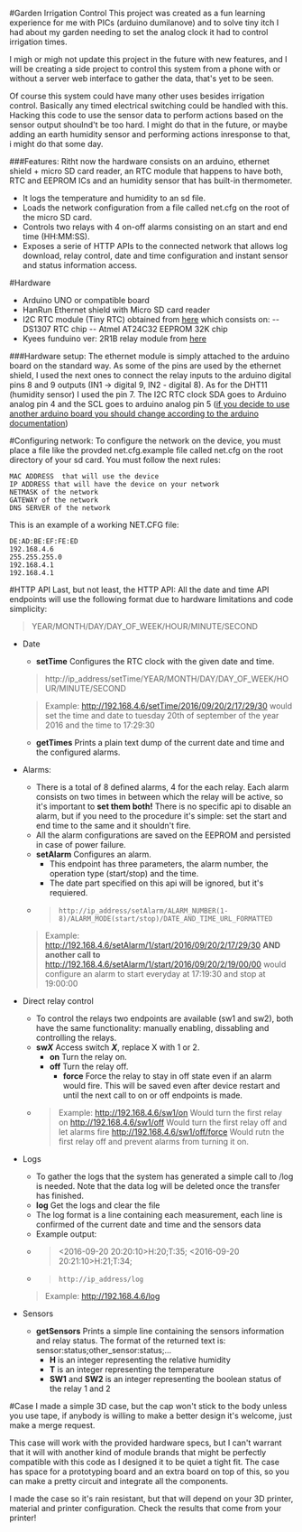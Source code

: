 #Garden Irrigation Control
This project was created as a fun learning experience for me with PICs (arduino dumilanove) and to solve tiny itch I had about my garden needing to set the analog clock it had to control irrigation times.

I migh or migh not update this project in the future with new features, and I will be creating a side project to control this system from a phone with or without a server web interface to gather the data, that's yet to be seen.

Of course this system  could have many other uses besides irrigation control. Basically any timed electrical switching could be handled with this.
Hacking this code to use the sensor data to perform actions based on the sensor output shoulnd't be too hard. I might do that in the future, or maybe adding an earth humidity sensor and performing actions inresponse to that, i might do that some day.

###Features:
Ritht now the hardware consists on an arduino, ethernet shield + micro SD card reader, an RTC module that happens to have both, RTC and EEPROM ICs and an humidity sensor that has built-in thermometer.

- It logs the temperature and humidity to an sd file.
- Loads the network configuration from a file called net.cfg on the root of the micro SD card.
- Controls two relays with 4 on-off alarms consisting on an start and end time (HH:MM:SS).
- Exposes a serie of HTTP APIs to the connected network that allows log download, relay control, date and time configuration and instant sensor and status information access.

#Hardware
- Arduino UNO or compatible board
- HanRun Ethernet shield with Micro SD card reader
- I2C RTC module (Tiny RTC) obtained from [here](http://www.dx.com/p/tiny-rtc-real-time-clock-module-for-arduino-red-161172) which consists on:
-- DS1307 RTC chip
-- Atmel AT24C32 EEPROM 32K chip
- Kyees funduino ver: 2R1B relay module from [here](http://www.dx.com/p/arduino-2-channel-relay-shield-module-red-144140)

###Hardware setup:
The ethernet module is simply attached to the arduino board on the standard way.
As some of the pins are used by the ethernet shield, I used the next ones to connect the relay inputs to the arduino digital pins 8 and 9 outputs (IN1 -> digital 9, IN2 - digital 8).
As for the DHT11 (humidity sensor) I used the pin 7.
The I2C RTC clock SDA goes to Arduino analog pin 4 and the SCL goes to arduino analog pin 5 ([if you decide to use another arduino board you should change according to the arduino documentation](https://www.arduino.cc/en/Reference/Wire))

#Configuring network:
To configure the network on the device, you must place a file like the provded net.cfg.example file called net.cfg on the root directory of your sd card.
You must follow the next rules:

	MAC ADDRESS  that will use the device
    IP ADDRESS that will have the device on your network
    NETMASK of the network
    GATEWAY of the network
    DNS SERVER of the network
    
This is an example of a working NET.CFG file:

	DE:AD:BE:EF:FE:ED
	192.168.4.6
	255.255.255.0
	192.168.4.1
	192.168.4.1

#HTTP API
Last, but not least, the HTTP API:
All the date and time API endpoints will use the following format due to hardware limitations and code simplicity:
> YEAR/MONTH/DAY/DAY_OF_WEEK/HOUR/MINUTE/SECOND

- Date
	- **setTime** Configures the RTC clock with the given date and time.
    > 	http://ip_address/setTime/YEAR/MONTH/DAY/DAY_OF_WEEK/HOUR/MINUTE/SECOND

	> Example:
	> http://192.168.4.6/setTime/2016/09/20/2/17/29/30 would set the time and date to tuesday 20th of september of the year 2016 and the time to 17:29:30

	- **getTimes** Prints a plain text dump of the current date and time and the configured alarms.

- Alarms:
	- There is a total of 8 defined alarms, 4 for the each relay. Each alarm consists  on two times in between which the relay will be active, so it's important to **set them both!** There is no specific api to disable an alarm, but if you need to the procedure it's simple: set the start and end time to the same and it shouldn't fire.
	- All the alarm configurations are saved on the EEPROM and persisted in case of power failure.
	- **setAlarm** Configures an alarm.
		- This endpoint has three parameters, the alarm number, the operation type (start/stop) and the time.
		- The date part specified on this api will be ignored, but it's requiered.
	- >		http://ip_address/setAlarm/ALARM_NUMBER(1-8)/ALARM_MODE(start/stop)/DATE_AND_TIME_URL_FORMATTED
	 > Example:
	 > http://192.168.4.6/setAlarm/1/start/2016/09/20/2/17/29/30 **AND another call to** http://192.168.4.6/setAlarm/1/start/2016/09/20/2/19/00/00 would configure an alarm to start everyday at 17:19:30 and stop at 19:00:00

- Direct relay control
	- To control the relays two endpoints are available (sw1 and sw2), both have the same functionality: manually enabling, dissabling and controlling the relays.
	- **sw*X*** Access switch ***X***, replace X with 1 or 2.
		- **on** Turn the relay on.
		- **off** Turn the relay off.
			- **force** Force the relay to stay in off state even if an alarm would fire. This will be saved even after device restart and until the next call to on or off endpoints is made.
    - > Example:
     http://192.168.4.6/sw1/on Would turn the first relay on
     http://192.168.4.6/sw1/off Would turn the first relay off and let alarms fire
     http://192.168.4.6/sw1/off/force Would rutn the first relay off and prevent alarms from turning it on.

- Logs
	- To gather the logs that the system has generated a simple call to /log is needed. Note that the data log will be deleted once the transfer has finished.
	- **log** Get the logs and clear the file
	- The log format is a line containing each measurement, each line is confirmed of the current date and time and the sensors data
	- Example output:
	- 	> <2016-09-20 20:20:10>H:20;T:35;
		> <2016-09-20 20:21:10>H:21;T:34;
	- >		http://ip_address/log

	> Example:
	> http://192.168.4.6/log

- Sensors
	- **getSensors** Prints a simple line containing the sensors information and relay status. The format of the returned text is: sensor:status;other_sensor:status;...
		- **H** is an integer representing the relative humidity
		- **T** is an integer representing the temperature
		- **SW1** and **SW2** is an integer representing the boolean status of the relay 1 and 2

#Case
I made a simple 3D case, but the cap won't stick to the body unless you use tape, if anybody is willing to make a better design it's welcome, just make a merge request.

This case will work with the provided hardware specs, but I can't warrant that it will with another kind of module brands that might be perfectly compatible with this code as I designed it to be quiet a tight fit.
The case has space for a prototyping board and an extra board on top of this, so you can make a pretty circuit and integrate all the components.

I made the case so it's rain resistant, but that will depend on your 3D printer, material and printer configuration. Check the results that come from your printer!